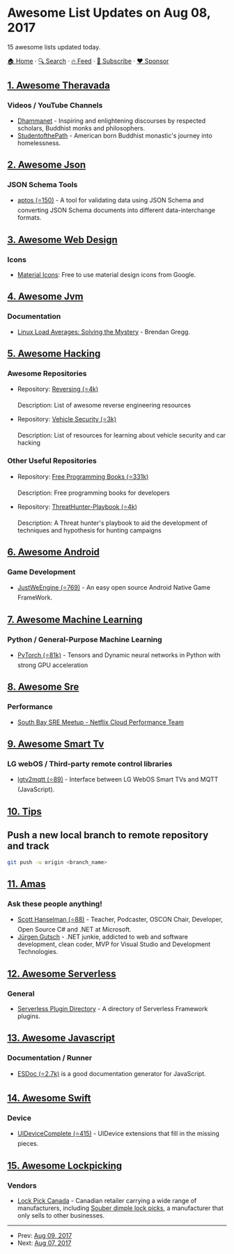 # Awesome List Updates on Aug 08, 2017

15 awesome lists updated today.

[🏠 Home](/README.md) · [🔍 Search](https://www.trackawesomelist.com/search/) · [🔥 Feed](https://www.trackawesomelist.com/rss.xml) · [📮 Subscribe](https://trackawesomelist.us17.list-manage.com/subscribe?u=d2f0117aa829c83a63ec63c2f&id=36a103854c) · [❤️  Sponsor](https://github.com/sponsors/theowenyoung)



## [1. Awesome Theravada](/content/johnjago/awesome-theravada/README.md)

### Videos / YouTube Channels

*   [Dhammanet](https://www.youtube.com/user/dhammanet/videos) - Inspiring and enlightening discourses by respected scholars, Buddhist monks and philosophers.
*   [StudentofthePath](https://www.youtube.com/user/StudentofthePath/videos) - American born Buddhist monastic's journey into homelessness.

## [2. Awesome Json](/content/burningtree/awesome-json/README.md)

### JSON Schema Tools

*   [aptos (⭐150)](https://github.com/pennsignals/aptos) - A tool for validating data using JSON Schema and converting JSON Schema documents into different data-interchange formats.

## [3. Awesome Web Design](/content/nicolesaidy/awesome-web-design/README.md)

### Icons

*   [Material Icons](https://material.io/icons/): Free to use material design icons from Google.

## [4. Awesome Jvm](/content/deephacks/awesome-jvm/README.md)

### Documentation

*   [Linux Load Averages: Solving the Mystery](http://www.brendangregg.com/blog/2017-08-08/linux-load-averages.html) - Brendan Gregg.

## [5. Awesome Hacking](/content/Hack-with-Github/Awesome-Hacking/README.md)

### Awesome Repositories

- Repository: [Reversing (⭐4k)](https://github.com/fdivrp/awesome-reversing)

  Description: List of awesome reverse engineering resources


- Repository: [Vehicle Security (⭐3k)](https://github.com/jaredthecoder/awesome-vehicle-security)

  Description: List of resources for learning about vehicle security and car hacking



### Other Useful Repositories

- Repository: [Free Programming Books (⭐331k)](https://github.com/EbookFoundation/free-programming-books)

  Description: Free programming books for developers


- Repository: [ThreatHunter-Playbook (⭐4k)](https://github.com/Cyb3rWard0g/ThreatHunter-Playbook)

  Description: A Threat hunter's playbook to aid the development of techniques and hypothesis for hunting campaigns



## [6. Awesome Android](/content/JStumpp/awesome-android/README.md)

### Game Development

*   [JustWeEngine (⭐769)](https://github.com/lfkdsk/JustWeEngine) - An easy open source Android Native Game FrameWork.

## [7. Awesome Machine Learning](/content/josephmisiti/awesome-machine-learning/README.md)

### Python / General-Purpose Machine Learning

*   [PyTorch (⭐81k)](https://github.com/pytorch/pytorch) - Tensors and Dynamic neural networks in Python with strong GPU acceleration

## [8. Awesome Sre](/content/dastergon/awesome-sre/README.md)

### Performance

*   [South Bay SRE Meetup - Netflix Cloud Performance Team](https://youtu.be/uQ0flQOtQEA)

## [9. Awesome Smart Tv](/content/vitalets/awesome-smart-tv/README.md)

### LG webOS / Third-party remote control libraries

*   [lgtv2mqtt (⭐89)](https://github.com/hobbyquaker/lgtv2mqtt) - Interface between LG WebOS Smart TVs and MQTT (JavaScript).

## [10. Tips](/content/git-tips/tips/README.md)

## Push a new local branch to remote repository and track

```sh
git push -u origin <branch_name>
```

## [11. Amas](/content/sindresorhus/amas/README.md)

### Ask these people anything!

*   [Scott Hanselman (⭐88)](https://github.com/shanselman/ama) - Teacher, Podcaster, OSCON Chair, Developer, Open Source C# and .NET at Microsoft.
*   [Jürgen Gutsch](https://github.com/JuergenGutsch/ama) - .NET junkie, addicted to web and software development, clean coder, MVP for Visual Studio and Development Technologies.

## [12. Awesome Serverless](/content/pmuens/awesome-serverless/README.md)

### General

*   [Serverless Plugin Directory](https://www.serverlessconsultants.com/plugins/) - A directory of Serverless Framework plugins.

## [13. Awesome Javascript](/content/sorrycc/awesome-javascript/README.md)

### Documentation / Runner

*   [ESDoc (⭐2.7k)](https://github.com/esdoc/esdoc) is a good documentation generator for JavaScript.

## [14. Awesome Swift](/content/matteocrippa/awesome-swift/README.md)

### Device

*   [UIDeviceComplete (⭐415)](https://github.com/Nirma/UIDeviceComplete) - UIDevice extensions that fill in the missing pieces.

## [15. Awesome Lockpicking](/content/fabacab/awesome-lockpicking/README.md)

### Vendors

*   [Lock Pick Canada](https://www.lockpickcanada.com/) - Canadian retailer carrying a wide range of manufacturers, including [Souber dimple lock picks](https://www.lockpickcanada.com/category_s/4.htm), a manufacturer that only sells to other businesses.

---

- Prev: [Aug 09, 2017](/content/2017/08/09/README.md)
- Next: [Aug 07, 2017](/content/2017/08/07/README.md)
